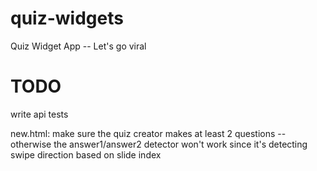 quiz-widgets
============

Quiz Widget App -- Let's go viral



TODO
====



write api tests

new.html: 
	make sure the quiz creator makes at least 2 questions -- otherwise the answer1/answer2 detector won't work since it's detecting swipe direction based on slide index